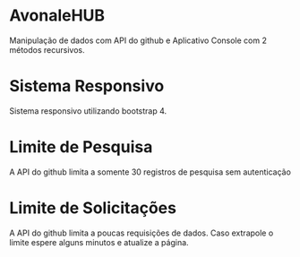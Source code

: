 # AvonaleHUB
Manipulação de dados com API do github e Aplicativo Console com 2 métodos recursivos.

# Sistema Responsivo
Sistema responsivo utilizando bootstrap 4.

# Limite de Pesquisa
A API do github limita a somente 30 registros de pesquisa sem autenticação

# Limite de Solicitações
A API do github limita a poucas requisições de dados. Caso extrapole o limite espere alguns minutos e atualize a página. 


